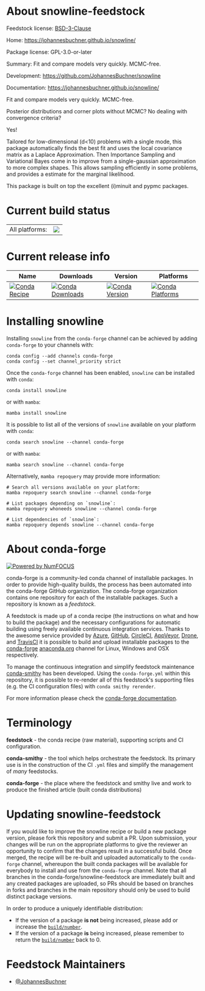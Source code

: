 About snowline-feedstock
========================

Feedstock license: [BSD-3-Clause](https://github.com/conda-forge/snowline-feedstock/blob/main/LICENSE.txt)

Home: https://johannesbuchner.github.io/snowline/

Package license: GPL-3.0-or-later

Summary: Fit and compare models very quickly. MCMC-free.

Development: https://github.com/JohannesBuchner/snowline

Documentation: https://johannesbuchner.github.io/snowline/

Fit and compare models very quickly. MCMC-free.

Posterior distributions and corner plots without MCMC? No dealing with convergence criteria?

Yes!

Tailored for low-dimensional (d<10) problems with a single mode, this package automatically finds the best fit and uses the local covariance matrix as a Laplace Approximation. Then Importance Sampling and Variational Bayes come in to improve from a single-gaussian approximation to more complex shapes. This allows sampling efficiently in some problems, and provides a estimate for the marginal likelihood.

This package is built on top the excellent (i)minuit and pypmc packages.


Current build status
====================


<table><tr><td>All platforms:</td>
    <td>
      <a href="https://dev.azure.com/conda-forge/feedstock-builds/_build/latest?definitionId=17914&branchName=main">
        <img src="https://dev.azure.com/conda-forge/feedstock-builds/_apis/build/status/snowline-feedstock?branchName=main">
      </a>
    </td>
  </tr>
</table>

Current release info
====================

| Name | Downloads | Version | Platforms |
| --- | --- | --- | --- |
| [![Conda Recipe](https://img.shields.io/badge/recipe-snowline-green.svg)](https://anaconda.org/conda-forge/snowline) | [![Conda Downloads](https://img.shields.io/conda/dn/conda-forge/snowline.svg)](https://anaconda.org/conda-forge/snowline) | [![Conda Version](https://img.shields.io/conda/vn/conda-forge/snowline.svg)](https://anaconda.org/conda-forge/snowline) | [![Conda Platforms](https://img.shields.io/conda/pn/conda-forge/snowline.svg)](https://anaconda.org/conda-forge/snowline) |

Installing snowline
===================

Installing `snowline` from the `conda-forge` channel can be achieved by adding `conda-forge` to your channels with:

```
conda config --add channels conda-forge
conda config --set channel_priority strict
```

Once the `conda-forge` channel has been enabled, `snowline` can be installed with `conda`:

```
conda install snowline
```

or with `mamba`:

```
mamba install snowline
```

It is possible to list all of the versions of `snowline` available on your platform with `conda`:

```
conda search snowline --channel conda-forge
```

or with `mamba`:

```
mamba search snowline --channel conda-forge
```

Alternatively, `mamba repoquery` may provide more information:

```
# Search all versions available on your platform:
mamba repoquery search snowline --channel conda-forge

# List packages depending on `snowline`:
mamba repoquery whoneeds snowline --channel conda-forge

# List dependencies of `snowline`:
mamba repoquery depends snowline --channel conda-forge
```


About conda-forge
=================

[![Powered by
NumFOCUS](https://img.shields.io/badge/powered%20by-NumFOCUS-orange.svg?style=flat&colorA=E1523D&colorB=007D8A)](https://numfocus.org)

conda-forge is a community-led conda channel of installable packages.
In order to provide high-quality builds, the process has been automated into the
conda-forge GitHub organization. The conda-forge organization contains one repository
for each of the installable packages. Such a repository is known as a *feedstock*.

A feedstock is made up of a conda recipe (the instructions on what and how to build
the package) and the necessary configurations for automatic building using freely
available continuous integration services. Thanks to the awesome service provided by
[Azure](https://azure.microsoft.com/en-us/services/devops/), [GitHub](https://github.com/),
[CircleCI](https://circleci.com/), [AppVeyor](https://www.appveyor.com/),
[Drone](https://cloud.drone.io/welcome), and [TravisCI](https://travis-ci.com/)
it is possible to build and upload installable packages to the
[conda-forge](https://anaconda.org/conda-forge) [anaconda.org](https://anaconda.org/)
channel for Linux, Windows and OSX respectively.

To manage the continuous integration and simplify feedstock maintenance
[conda-smithy](https://github.com/conda-forge/conda-smithy) has been developed.
Using the ``conda-forge.yml`` within this repository, it is possible to re-render all of
this feedstock's supporting files (e.g. the CI configuration files) with ``conda smithy rerender``.

For more information please check the [conda-forge documentation](https://conda-forge.org/docs/).

Terminology
===========

**feedstock** - the conda recipe (raw material), supporting scripts and CI configuration.

**conda-smithy** - the tool which helps orchestrate the feedstock.
                   Its primary use is in the construction of the CI ``.yml`` files
                   and simplify the management of *many* feedstocks.

**conda-forge** - the place where the feedstock and smithy live and work to
                  produce the finished article (built conda distributions)


Updating snowline-feedstock
===========================

If you would like to improve the snowline recipe or build a new
package version, please fork this repository and submit a PR. Upon submission,
your changes will be run on the appropriate platforms to give the reviewer an
opportunity to confirm that the changes result in a successful build. Once
merged, the recipe will be re-built and uploaded automatically to the
`conda-forge` channel, whereupon the built conda packages will be available for
everybody to install and use from the `conda-forge` channel.
Note that all branches in the conda-forge/snowline-feedstock are
immediately built and any created packages are uploaded, so PRs should be based
on branches in forks and branches in the main repository should only be used to
build distinct package versions.

In order to produce a uniquely identifiable distribution:
 * If the version of a package **is not** being increased, please add or increase
   the [``build/number``](https://docs.conda.io/projects/conda-build/en/latest/resources/define-metadata.html#build-number-and-string).
 * If the version of a package **is** being increased, please remember to return
   the [``build/number``](https://docs.conda.io/projects/conda-build/en/latest/resources/define-metadata.html#build-number-and-string)
   back to 0.

Feedstock Maintainers
=====================

* [@JohannesBuchner](https://github.com/JohannesBuchner/)

